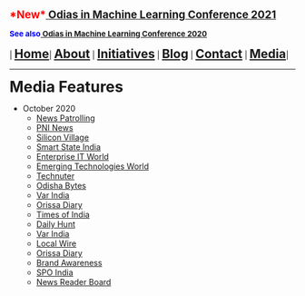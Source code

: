 **<span style="color:red"><span style="font-size: 14pt;">\*New\*</span></span><span style="font-size: 14pt;">[ Odias in Machine Learning Conference 2021](index)</span>**

**<span style="color:blue"><span style="font-size: 10pt;">See also</span></span><span style="font-size: 10pt;">[ Odias in Machine Learning Conference 2020](conf2020)</span>**

| **<span style="font-size: 16pt;">[Home](home)</span>**| **<span style="font-size: 16pt;">[About](about)</span>** | **<span style="font-size: 16pt;">[Initiatives](conf2020)</span>** | **<span style="font-size: 16pt;">[Blog](blogs)</span>** | **<span style="font-size: 16pt;">[Contact](contact)</span>** | **<span style="font-size: 16pt;">[Media](media)</span>**|



---
**<span style="font-size: 20pt;">Media Features</span>**

* October 2020
    * [News Patrolling](http://www.newspatrolling.com/odias-in-ml-global-conference-2020-discussed-how-to-leverage-aiml-for-overall-socio-economic-development-of-odisha/)
    * [PNI News](https://www.pninews.com/odisha-can-chart-out-a-data-driven-strategy-to-propel-the-next-phase-of-its-growth/)
    * [Silicon Village](https://blogspot.siliconvillage.net/2020/10/odias-in-ml-global-conference-2020.html)
    * [Smart State India](https://smartstateindia.com/odias-in-ml-global-conference-2020-discussed-how-to-leverage-ai-ml-for-overall-socio-economic-development-of-odisha/)
    * [Enterprise IT World](https://www.enterpriseitworld.com/odias-in-ml-global-conference-2020-discussed-how-to-leverage-ai-ml-for-overall-socio-economic-development-of-odisha/)
    * [Emerging Technologies World](https://www.emergingtechnologiesnews.com/index.php/2020/10/19/odias-globally-deliberate-on-leveraging-ai-ml-for-odishas-development-odisha-breaking-news-odisha-news-latest-odisha-news/)
    * [Technuter](https://technuter.com/artificial-intelligence/odias-in-ml-global-conference-2020-discussed-how-to-leverage-ai-ml-for-overall-socio-economic-development-of-odisha.html)
    * [Odisha Bytes](https://odishabytes.com/odias-globally-deliberate-on-leveraging-ai-ml-for-odishas-rowth/)
    * [Var India](https://www.varindia.com/news/odias-globally-deliberate-on-leveraging-aiml-for-odishas-growth)
    * [Orissa Diary](https://orissadiary.com/odias-globally-deliberate-on-leveraging-ai-ml-for-odishas-growth/)
    * [Times of India](https://timesofindia.indiatimes.com/home/education/news/odias-in-machine-learning-global-virtual-conference-to-be-held-today/articleshow/78472054.cms)
    * [Daily Hunt](https://m.dailyhunt.in/news/india/english/bhubaneswar+buzz-epaper-bunesbuz/odias+ml+a+global+virtual+conference+of+odias+in+machine+learning+don+t+miss-newsid-n219017568)
    * [Var India](https://www.varindia.com/news/global-virtual-conference-odias-in-ml-to-be-held-on-october-4)
    * [Local Wire](https://localwire.me/global-virtual-conference-organised-for-odias-in-machine-learning-and-artificial-intelligence/)
    * [Orissa Diary](https://orissadiary.com/global-virtual-conference-odias-in-ml-to-be-held-on-october-4/)
    * [Brand Awareness](https://news.brandawareness.in/2020/10/04/odias-in-machine-learning-global-virtual-conference-to-be-held-today-times-of-india/)
    * [SPO India](https://spoindia.org/global-virtual-conference-odias-in-ml-to-be-held-on-october-4/#:~:text=Odias%20in%20ML%20aims%20to,with%20technology%20and%20thought%20leaders)
    * [News Reader Board](https://www.newsreaderboard.com/odias-in-machine-learning-global-virtual-conference-to-be-held-today/)
